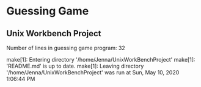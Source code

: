 # Guessing Game
## Unix Workbench Project

Number of lines in guessing game program:
32

 make[1]: Entering directory '/home/Jenna/UnixWorkBenchProject'
make[1]: 'README.md' is up to date.
make[1]: Leaving directory '/home/Jenna/UnixWorkBenchProject' was run at Sun, May 10, 2020  1:06:44 PM
